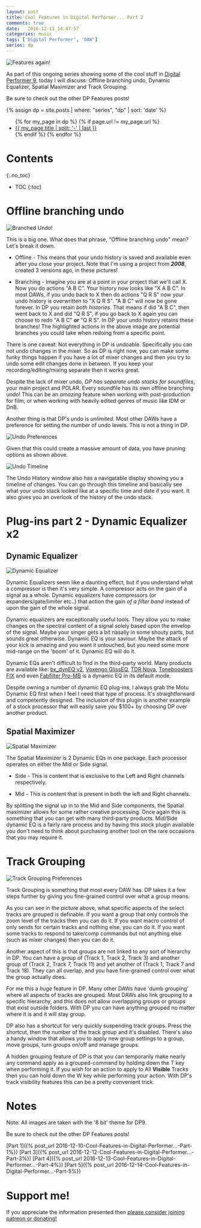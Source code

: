 ```yaml
---
layout: post
title: Cool Features in Digital Performer... Part 2
comments: true
date:   2016-12-11_14:47:57 
categories: music
tags: ['Digital Performer', 'DAW']
series: dp
---
```


![Features again!](/assets/DP/Featurespt2.png)

As part of this ongoing series showing some of the cool stuff in [Digital Performer 9](http://motu.com/products/software/dp), today I will discuss: Offline branching undo, Dynamic Equalizer, Spatial Maximizer and Track Grouping.

Be sure to check out the other DP Features posts!

{% assign dp = site.posts | where: "series", "dp" | sort: 'date' %}
<ul>
{% for my_page in dp %} 
    {% if page.url != my_page.url  %}
        <li><a class="page-link" href="{{ my_page.url | prepend: site.baseurl }}">{{ my_page.title | split: '-' | last }}</a></li>
    {% endif %}
{% endfor %}
</ul>

<!--more-->

# Contents
{:.no_toc}
* TOC
{:toc}

# Offline branching undo

![Branched Undo!](/assets/DP/Undo.png)

This is a big one. What does that phrase, "Offline branching undo" mean? Let's break it down.

* Offline - This means that your undo history is saved and available even after you close your project. Note that I'm using a project from __*2008*__, created 3 versions ago, in these pictures!

* Branching - Imagine you are at a point in your project that we'll call X. Now you do actions "A B C". Your history now looks like "X A B C". In most DAWs, if you undo back to X then do actions "Q R S" now your undo history is overwritten to "X Q R S". "A B C" will now be gone forever. In DP you retain _both histories_. That means if did "A B C", then went back to X and did "Q R S", if you go back to X again you can choose to redo "A B C" __or__ "Q R S". In DP your undo history retains these branches! The highlighted actions in the above image are potential branches you could take when redoing from a specific point.

There is one caveat: Not everything in DP is undoable. Specifically you can not undo changes in the mixer. So as DP is right now, you can make some funky things happen if you have a lot of mixer changes and then you try to undo some edit changes done in between. If you keep your recording/editing/mixing separate then it works great.

Despite the lack of mixer undo, _DP has separate undo stacks for soundfiles_, your main project and POLAR. Every soundfile has its own offline branching undo! This can be an _amazing_ feature when working with post-production for film, or when working with heavily edited genres of music like IDM or DnB.

Another thing is that DP's undo is _unlimited_. Most other DAWs have a preference for setting the number of undo levels. This is not a thing in DP.

![Undo Preferences](/assets/DP/UndoPref.png)

Given that this could create a massive amount of data, you have pruning options as shown above.

![Undo Timeline](/assets/DP/UndoTime.png)

The Undo History window also has a navigatable display showing you a timeline of changes. You can go through this timeline and basically see what your undo stack looked like at a specific time and date if you want. It also gives you an overlook of the history of the undo stack.

# Plug-ins part 2 - Dynamic Equalizer x2

## Dynamic Equalizer

![Dynamic Equalizer](/assets/DP/DynEQ.gif)

Dynamic Equalizers seem like a daunting effect, but if you understand what a compressor is then it's very simple. A compressor acts on the gain of a signal as a whole. Dynamic equalizers have compressors (or expanders/gate/limiter etc..) that action the gain _of a filter band_ instead of upon the gain of the whole signal.

Dynamic equalizers are exceptionally useful tools. They allow you to make changes on the spectral content of a signal solely based upon the envelop of the signal. Maybe your singer gets a bit nasally in some shouty parts, but sounds great otherwise. Dynamic EQ is your saviour. Maybe the attack of your kick is amazing and you want it untouched, but you need some more mid-range on the 'boom' of it. Dynamic EQ will do it.

Dynamic EQs aren't difficult to find in the third-party world. Many products are available like: [bx_dynEQ v2](https://www.plugin-alliance.com/en/products/bx_dyneq_v2.html), [Voxengo GlissEQ](http://www.voxengo.com/product/glisseq/), [TDR Nova](http://bedroomproducersblog.com/2015/11/18/tdr-nova-dynamic-equalizer/), [Toneboosters FIX](http://www.toneboosters.com/tb-flx/) and even [Fabfilter Pro-MB](http://www.fabfilter.com/products/pro-mb-multiband-compressor-plug-in) is a dynamic EQ in its default mode.

Despite owning a number of dynamic EQ plug-ins, I always grab the Motu Dynamic EQ first when I feel I need that type of process. It's straightforward and competently designed. The inclusion of this plugin is another example of a stock processor that will easily save you $100+ by choosing DP over another product.

## Spatial Maximizer

![Spatial Maximizer](/assets/DP/SpatMax.gif)

The Spatial Maximizer is 2 Dynamic EQs in one package. Each processor operates on either the Mid or Side signal.

* Side - This is content that is exclusive to the Left and Right channels respectively.

* Mid - This is content that is present in both the left and Right channels. 

By splitting the signal up in to the Mid and Side components, the Spatial maximizer allows for some rather creative processing. Once again this is something that you can get with many third-party products. Mid/Side dynamic EQ is a fairly rare process and by having this stock plugin available you don't need to think about purchasing another tool on the rare occasions that you may require it.

# Track Grouping

![Track Grouping Preferences](/assets/DP/TrackGroup.png)

Track Grouping is something that most every DAW has. DP takes it a few steps further by giving you fine-grained control over what a group means.

As you can see in the picture above, what specific aspects of the select tracks are grouped is definable. If you want a group that only controls the zoom level of the tracks then you can do it. If you want macro control of only sends for certain tracks and nothing else, you can do it. If you want some tracks to respond to take/comp commands but not anything else (such as mixer changes) then you can do it.

Another aspect of this is that groups are not linked to any sort of hierarchy in DP. You can have a group of (Track 1, Track 2, Track 3) and another group of (Track 2, Track 7, Track 11) and yet another of (Track 1, Track 7 and Track 18). They can all overlap, and you have fine-grained control over what the group actually does.

For me this a _huge_ feature in DP. Many other DAWs have 'dumb grouping' where all aspects of tracks are grouped. Most DAWs also link grouping to a specific hierarchy, and this does not allow overlapping groups or groups that exist outside folders. With DP you can have anything grouped no matter where it is and it will stay group.

DP also has a shortcut for very quickly suspending track groups. Press the shortcut, then the number of the track group and it's disabled. There's also a handy window that allows you to apply new group settings to a group, move groups, turn groups on/off and manage groups.

A hidden grouping feature of DP is that you can temporarily make nearly any command apply as a grouped-command by holding down the T key when performing it. If you wish for an action to apply to All __Visible__ Tracks then you can hold down the W key while performing your action. With DP's track visibility features this can be a pretty convenient trick.

# Notes

Note: All images are taken with the '8 bit' theme for DP9.

Be sure to check out the other DP Features posts!

[Part 1]({% post_url 2016-12-10-Cool-Features-in-Digital-Performer...-Part-1%})
[Part 3]({% post_url 2016-12-12-Cool-Features-in-Digital-Performer...-Part-3%})
[Part 4]({% post_url 2016-12-13-Cool-Features-in-Digital-Performer...-Part-4%})
[Part 5]({% post_url 2016-12-14-Cool-Features-in-Digital-Performer...-Part-5%})

# Support me!

If you appreciate the information presented then <a href="/DonateNow/">please consider joining patreon or donating!</a>





